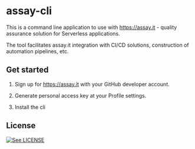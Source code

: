 # assay-cli

This is a command line application to use with https://assay.it - quality assurance solution for Serverless applications.

The tool facilitates assay.it integration with CI/CD solutions, construction of automation pipelines, etc.

## Get started

1. Sign up for https://assay.it with your GitHub developer account.

2. Generate personal access key at your Profile settings.

3. Install the cli 

## License

[![See LICENSE](https://img.shields.io/github/license/assay-it/assay.svg?style=for-the-badge)](LICENSE)

